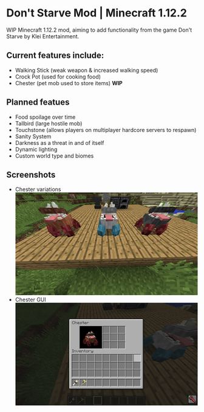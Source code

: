 # Don't Starve Mod | Minecraft 1.12.2
WIP Minecraft 1.12.2 mod, aiming to add functionality from the game Don't Starve by Klei Entertainment.

## Current features include:
 - Walking Stick (weak weapon & increased walking speed)
 - Crock Pot (used for cooking food)
 - Chester (pet mob used to store items) **WIP**
 
 ## Planned featues
  - Food spoilage over time
  - Tallbird (large hostile mob)
  - Touchstone (allows players on multiplayer hardcore servers to respawn)
  - Sanity System
  - Darkness as a threat in and of itself
  - Dynamic lighting
  - Custom world type and biomes
  
  ## Screenshots
   - Chester variations
  ![image failed to load](https://raw.githubusercontent.com/rinickolous/dont_starve_mod/master/screenshots/img1.png)
   - Chester GUI
  ![image failed to load](https://raw.githubusercontent.com/rinickolous/dont_starve_mod/master/screenshots/img2.png)
